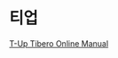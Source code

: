 # 티업

[T-Up Tibero Online Manual](https://technet.tmaxsoft.com/upload/download/online/tibero/pver-20180720-000001/index.html)